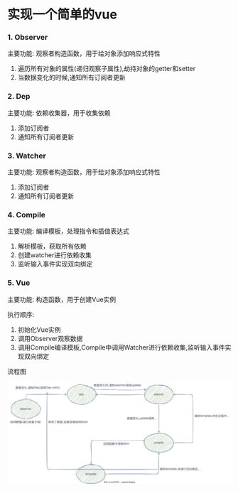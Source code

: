 # 实现一个简单的vue

### 1. Observer
主要功能: 观察者构造函数，用于给对象添加响应式特性

1. 遍历所有对象的属性(递归观察子属性),劫持对象的getter和setter
2. 当数据变化的时候,通知所有订阅者更新

### 2. Dep
主要功能: 依赖收集器，用于收集依赖

1. 添加订阅者
2. 通知所有订阅者更新

### 3. Watcher  
主要功能: 观察者构造函数，用于给对象添加响应式特性

1. 添加订阅者
2. 通知所有订阅者更新

### 4. Compile
主要功能: 编译模板，处理指令和插值表达式

1. 解析模板，获取所有依赖
2. 创建watcher进行依赖收集
3. 监听输入事件实现双向绑定

### 5. Vue
主要功能: 构造函数，用于创建Vue实例

执行顺序: 
1. 初始化Vue实例
2. 调用Observer观察数据
3. 调用Compile编译模板,Compile中调用Watcher进行依赖收集,监听输入事件实现双向绑定


流程图

![流程图](./vue2-mini.svg)
